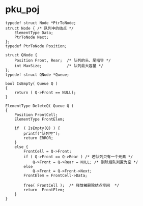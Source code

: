 # pku_poj
    typedef struct Node *PtrToNode;
    struct Node { /* 队列中的结点 */
        ElementType Data;
        PtrToNode Next;
    };
    typedef PtrToNode Position;
     
    struct QNode {
        Position Front, Rear;  /* 队列的头、尾指针 */
        int MaxSize;           /* 队列最大容量 */
    };
    typedef struct QNode *Queue;
     
    bool IsEmpty( Queue Q )
    {
        return ( Q->Front == NULL);
    }
     
    ElementType DeleteQ( Queue Q )
    {
        Position FrontCell; 
        ElementType FrontElem;
         
        if  ( IsEmpty(Q) ) {
            printf("队列空");
            return ERROR;
        }
        else {
            FrontCell = Q->Front;
            if ( Q->Front == Q->Rear ) /* 若队列只有一个元素 */
                Q->Front = Q->Rear = NULL; /* 删除后队列置为空 */
            else                     
                Q->Front = Q->Front->Next;
            FrontElem = FrontCell->Data;
     
            free( FrontCell );  /* 释放被删除结点空间  */
            return  FrontElem;
        }
    }


